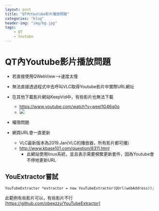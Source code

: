 ```yaml
---
layout: post
title: "QT內Youtube影片播放問題"
categories: "blog"
header-img: "img/bg.jpg"
tags:
    - QT
    - Youtube
---
```


# QT內Youtube影片播放問題
- 若直接使用QWebView-->速度太慢

- 無法直接透過程式中去呼叫VLC取得Youtube影片中實際URL網址
- 在其他下載影片網站KeepVid中，有些影片也無法下載
    - https://www.youtube.com/watch?v=weeI1G46q0o
    - ![](https://i.imgur.com/ac8FPce.png)
- 權限問題
- 網頁URL會一直更新
    - VLC最新版本為2019.Jan(VLC的播放器，所有影片都可播)
    - http://www.kbase101.com/question/8311.html
        - 此網站使用linux系統，並且表示需要頻繁更新套件，因為Youtube會不停地更新URL

## YouExtractor嘗試
``` 
YouTubeExtractor *extractor = new YouTubeExtractor(QUrl(webAddress));
```
此範例有些影片可以，有些影片不行[https://github.com/obeezzy/YouTubeExtractor]
